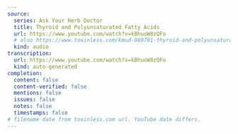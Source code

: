 ```yaml
---
source:
  series: Ask Your Herb Doctor
  title: Thyroid and Polyunsaturated Fatty Acids
  url: https://www.youtube.com/watch?v=kBhuoW8zQFo
  # also https://www.toxinless.com/kmud-080701-thyroid-and-polyunsaturated-fatty-acids.mp3
  kind: audio
transcription:
  url: https://www.youtube.com/watch?v=kBhuoW8zQFo
  kind: auto-generated
completion:
  content: false
  content-verified: false
  mentions: false
  issues: false
  notes: false
  timestamps: false
# filename date from toxinless.com url. YouTube date differs. 
---
```

